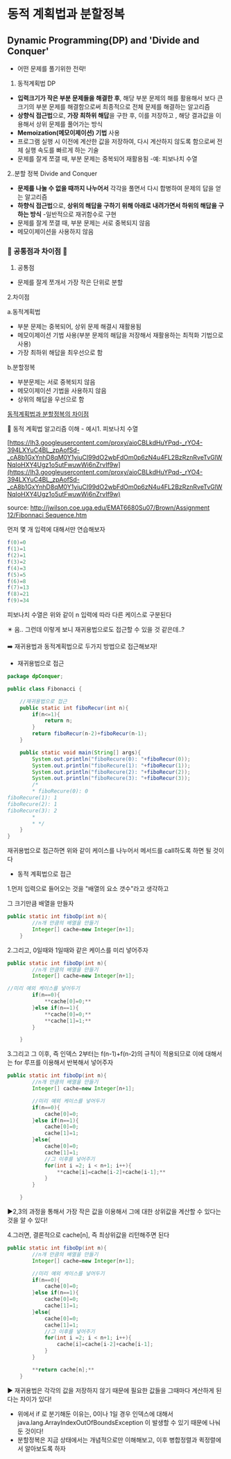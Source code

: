 # 동적 계획법과 분할정복

## Dynamic Programming(DP) and 'Divide and Conquer'

- 어떤 문제를 풀기위한 전략!

1. 동적계획법 DP
- **입력크기가 작은 부분 문제들을 해결한 후**, 해당 부분 문제의 해를 활용해서 보다 큰 크기의 부분 문제를 해결함으로써 최종적으로 전체 문제를 해결하는 알고리즘
- **상향식 접근법**으로, **가장 최하위 해답**을 구한 후, 이를 저장하고 , 해당 결과값을 이용해서 상위 문제를 풀어가는 방식
- **Memoization(메모이제이션) 기법** 사용
-  프로그램 실행 시 이전에 계산한 값을 저장하여, 다시 계산하지 않도록 함으로써 전체 실행 속도를 빠르게 하는 기술
- 문제를 잘게 쪼갤 때, 부분 문제는 중복되어 재활용됨
-예: 피보나치 수열

2..분할 정복 Divide and Conquer

- **문제를 나눌 수 없을 때까지 나누어서** 각각을 풀면서 다시 합병하여 문제의 답을 얻는 알고리즘
- **하향식 접근법**으로, **상위의 해답을 구하기 위해 아래로 내려가면서 하위의 해답을 구하는 방식**
-일반적으로 재귀함수로 구현
- 문제를 잘게 쪼갤 때, 부분 문제는 서로 중복되지 않음
- 메모이제이션을 사용하지 않음

### 📌 공통점과 차이점 📌

1. 공통점
- 문제를 잘게 쪼개서 가장 작은 단위로 분할

2.차이점

a.동적계획법

- 부분 문제는 중복되어, 상위 문제 해결시 재활용됨
- 메모이제이션 기법 사용(부분 문제의 해답을 저장해서 재활용하는 최적화 기법으로 사용)
- 가장 최하위 해답을 최우선으로 함

b.분할정복

- 부분문제는 서로 중복되지 않음
- 메모이제이션 기법을 사용하지 않음
- 상위의 해답을 우선으로 함

[동적계획법과 분할정복의 차이점](https://www.notion.so/6c38713658db4520a7b5c8e26802f513)

🌹 동적 계획법 알고리즘 이해 - 예시1. 피보나치 수열

[https://lh3.googleusercontent.com/proxy/aioCBLkdHuYPqd-_rYO4-394LXYuC4BL_zpAofSd-_cA8b1GxYnhD8qM0Y1yiuCI99dO2wbFdOm0p6zN4u4FL2BzRznRveTvGlWNqIoHXY4Ugz1o5utFwuwWi6nZrvIf9w](https://lh3.googleusercontent.com/proxy/aioCBLkdHuYPqd-_rYO4-394LXYuC4BL_zpAofSd-_cA8b1GxYnhD8qM0Y1yiuCI99dO2wbFdOm0p6zN4u4FL2BzRznRveTvGlWNqIoHXY4Ugz1o5utFwuwWi6nZrvIf9w)

source: [http://jwilson.coe.uga.edu/EMAT6680Su07/Brown/Assignment 12/Fibonnaci Sequence.htm](http://jwilson.coe.uga.edu/EMAT6680Su07/Brown/Assignment%2012/Fibonnaci%20Sequence.htm)

먼저 몇 개 입력에 대해서만 연습해보자

```java
f(0)=0
f(1)=1
f(2)=1
f(3)=2
f(4)=3
f(5)=5
f(6)=8
f(7)=13
f(8)=21
f(9)=34
```

피보나치 수열은 위와 같이 n 입력에 따라 다른 케이스로 구분된다 

✴️ 음.. 그런데 이렇게 보니 재귀용법으로도 접근할 수 있을 것 같은데..?

➡️ 재귀용법과 동적계획법으로 두가지 방법으로 접근해보자!

- 재귀용법으로 접근

```java
package dpConquer;

public class Fibonacci {

    //재귀용법으로 접근
    public static int fiboRecur(int n){
        if(n<=1){
            return n;
        }
        return fiboRecur(n-2)+fiboRecur(n-1);
    }

    public static void main(String[] args){
        System.out.println("fiboRecure(0): "+fiboRecur(0));
        System.out.println("fiboRecure(1): "+fiboRecur(1));
        System.out.println("fiboRecure(2): "+fiboRecur(2));
        System.out.println("fiboRecure(3): "+fiboRecur(3));
        /*
        * fiboRecure(0): 0
fiboRecure(1): 1
fiboRecure(2): 1
fiboRecure(3): 2
        *
        * */
    }
}
```

재귀용법으로 접근하면 위와 같이 케이스를 나누어서 메서드를 call하도록 하면 될 것이다

- 동적 계획법으로 접근

1.먼저 입력으로 들어오는 것을 "배열의 요소 갯수"라고 생각하고

그 크기만큼 배열을 만들자

```java
public static int fiboDp(int n){
        //n개 만큼의 배열을 만들기
        Integer[] cache=new Integer[n+1];
    }
```

2.그리고, 0일때와 1일때와 같은 케이스를 미리 넣어주자

```java
public static int fiboDp(int n){
        //n개 만큼의 배열을 만들기
        Integer[] cache=new Integer[n+1];

//미리 예외 케이스를 넣어두기
        if(n==0){
            **cache[0]=0;**
        }else if(n==1){
            **cache[0]=0;**
            **cache[1]=1;**
        }

    }
```

3.그리고 그 이후, 즉 인덱스 2부터는 f(n-1)+f(n-2)의 규칙이 적용되므로 이에 대해서는 for 루프를 이용해서 반복해서 넣어주자

```java
public static int fiboDp(int n){
        //n개 만큼의 배열을 만들기
        Integer[] cache=new Integer[n+1];

        //미리 예외 케이스를 넣어두기
        if(n==0){
            cache[0]=0;
        }else if(n==1){
            cache[0]=0;
            cache[1]=1;
        }else{
            cache[0]=0;
            cache[1]=1;
            //그 이후를 넣어주기
            for(int i =2; i < n+1; i++){
                **cache[i]=cache[i-2]+cache[i-1];**
            }
        }

    }
```

▶️2,3의 과정을 통해서 가장 작은 값을 이용해서 그에 대한 상위값을 계산할 수 있다는 것을 알 수 있다!

4.그러면, 결론적으로 cache[n], 즉 최상위값을 리턴해주면 된다

```java
public static int fiboDp(int n){
        //n개 만큼의 배열을 만들기
        Integer[] cache=new Integer[n+1];

        //미리 예외 케이스를 넣어두기
        if(n==0){
            cache[0]=0;
        }else if(n==1){
            cache[0]=0;
            cache[1]=1;
        }else{
            cache[0]=0;
            cache[1]=1;
            //그 이후를 넣어주기
            for(int i =2; i < n+1; i++){
                cache[i]=cache[i-2]+cache[i-1];
            }
        }

        **return cache[n];**
    }
```

▶️ 재귀용법은 각각의 값을 저장하지 않기 때문에 필요한 값들을 그때마다 계산하게 된다는 차이가 있다!

- 위에서 if 로 분기해둔 이유는, 0이나 1일 경우 인덱스에 대해서 java.lang.ArrayIndexOutOfBoundsException 이 발생할 수 있기 때문에 나눠둔 것이다!
- 분할정복은 지금 상태에서는 개념적으로만 이해해보고, 이후 병합정렬과 퀵정렬에서 알아보도록 하자